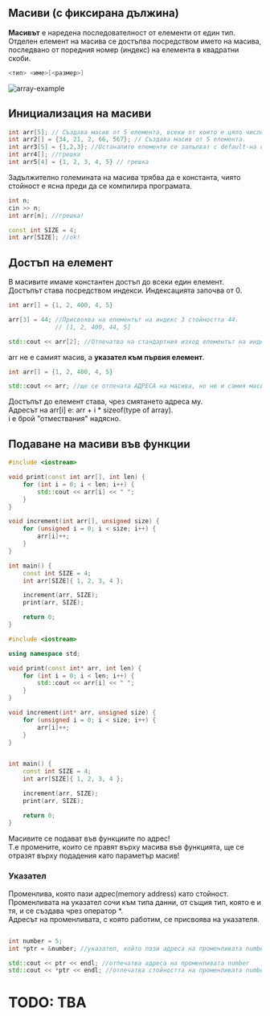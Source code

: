 ## Масиви (с фиксирана дължина)

**Масивът** е наредена последователност от елементи от един тип.
Отделен елемент на масива се достъпва посредством името на масива, последвано от поредния номер (индекс) на елемента в квадратни скоби.

```c++
<тип> <име>[<размер>]
```
![array-example](https://simplesnippets.tech/wp-content/uploads/2018/03/array-diagram.jpg)

## Инициализация на масиви

```c++
int arr[5]; // Създава масив от 5 елемента, всеки от които е цяло число.
int arr2[] = {34, 21, 2, 66, 567}; // Създава масив от 5 елемента.
int arr3[5] = {1,2,3}; //Останалите елементи се запълват с default-на стойност. 
int arr4[]; //грешка
int arr5[4] = {1, 2, 3, 4, 5} // грешка
```

Задължително големината на масива трябва да е константа, чиято стойност е ясна преди да се компилира програмата.

```c++
int n;
cin >> n;
int arr[n]; //грешка!
```

```c++
const int SIZE = 4;
int arr[SIZE]; //ok!
```

## Достъп на елемент
В масивите имаме константен достъп до всеки един елемент. <br />
Достъпът става посредством индекси. Индексацията започва от 0. <br />

```c++
int arr[] = {1, 2, 400, 4, 5}

arr[3] = 44; //Присвоява на елементът на индекс 3 стойността 44.
             // [1, 2, 400, 44, 5]

std::cout << arr[2]; //Отпечатва на стандартния изход елементът на индекс 2 (400)
```

arr не е самият масив, а **указател към първия елемент**.
```c++
int arr[] = {1, 2, 400, 4, 5}

std::cout << arr; //ще се отпечата АДРЕСА на масива, но не и самия масив.
```

Достъпът до елемент става, чрез смятането адреса му.  <br />
Адресът на arr[i] е: arr + i * sizeof(type of array).  <br />
i е брой "отмествания" надясно.  <br />

## Подаване на масиви във функции
```c++
#include <iostream>

void print(const int arr[], int len) {
	for (int i = 0; i < len; i++) {
		std::cout << arr[i] << " ";
	}
}

void increment(int arr[], unsigned size) {
	for (unsigned i = 0; i < size; i++) {
		arr[i]++;
	}
}

int main() {
	const int SIZE = 4;
	int arr[SIZE]{ 1, 2, 3, 4 };

  	increment(arr, SIZE);
	print(arr, SIZE);

	return 0;
}
```

```c++
#include <iostream>

using namespace std;

void print(const int* arr, int len) {
	for (int i = 0; i < len; i++) {
		std::cout << arr[i] << " ";
	}
}

void increment(int* arr, unsigned size) {
	for (unsigned i = 0; i < size; i++) {
		arr[i]++;
	}
}


int main() {
	const int SIZE = 4;
	int arr[SIZE]{ 1, 2, 3, 4 };

	increment(arr, SIZE);
	print(arr, SIZE);

	return 0;
}
```

Масивите се подават във функциите по адрес!  <br />
Т.е промените, които се правят върху масива във функцията, ще се отразят върху подадения като параметър масив! <br />

### Указател

Променлива, която пази адрес(memory address) като стойност. <br />
Променливата на указател сочи към типа данни, от същия тип, която е и тя, и се създава чрез оператор *. <br />
Адресът на променливата, с която работим, се присвоява на указателя. <br />

```c++

int number = 5;
int *ptr = &number; //указател, който пази адреса на променливата number

std::cout << ptr << endl; //отпечатва адреса на променливата number
std::cout << *ptr << endl; //отпечатва стойността на променливата number (дереференция)
```

# TODO: TBA
